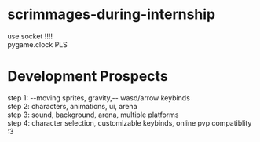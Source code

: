 # scrimmages-during-internship


use socket !!!!  
pygame.clock PLS


# Development Prospects
step 1: --moving sprites, gravity,-- wasd/arrow keybinds  
step 2: characters, animations, ui, arena  
step 3: sound, background, arena, multiple platforms  
step 4: character selection, customizable keybinds, online pvp compatiblity :3
